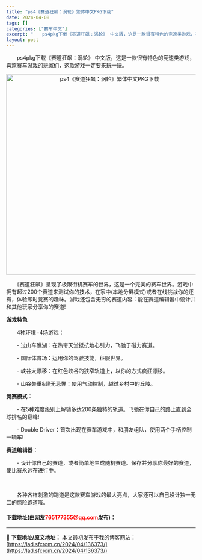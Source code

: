 ```yaml
---
title: "ps4《赛道狂飙：涡轮》繁体中文PKG下载"
date: 2024-04-08
tags: []
categories: ["赛车中文"]
excerpt: "　　ps4pkg下载《赛道狂飙：涡轮》 中文版，这是一款很有特色的竞速类游戏，喜欢赛车游戏的玩家们，这款游戏一定要来玩一玩。 　　《赛道狂飙》呈现了极限街机赛车的世界，这是一个完美的赛车世界。游戏中拥有超过200个赛道来测试你的技术，在家中(本地分屏模式)或者在线挑战你的还有，体验即时竞赛的趣味。游&hellip;"
layout: post
---
```


 <p>　　ps4pkg下载《赛道狂飙：涡轮》 中文版，这是一款很有特色的竞速类游戏，喜欢赛车游戏的玩家们，这款游戏一定要来玩一玩。</p> <p align="center"><img border="0" src="https://lad.sfcrom.cn/wp-content/uploads/2024/04/20240408_66137f5f1e34f.webp" width="533" alt="ps4《赛道狂飙：涡轮》繁体中文PKG下载" /></p> <p>　　《赛道狂飙》呈现了极限街机赛车的世界，这是一个完美的赛车世界。游戏中拥有超过200个赛道来测试你的技术，在家中(本地分屏模式)或者在线挑战你的还有，体验即时竞赛的趣味。游戏还包含无穷的赛道内容：能在赛道编辑器中设计并和其他玩家分享你的赛道!</p> <p><strong>游戏特色</strong></p> <p>　　4种环境=4场游戏：</p> <p>　　- 过山车礁湖：在热带天堂抵抗地心引力，飞驰于磁力赛道。</p> <p>　　- 国际体育场：运用你的驾驶技能，征服世界。</p> <p>　　- 峡谷大漂移：在红色峡谷的狭窄轨道上，以你的方式疯狂漂移。</p> <p>　　- 山谷失重&amp;肆无忌惮：使用气动控制，越过乡村中的丘陵。</p> <p><strong>竞赛模式：</strong></p> <p>　　- 在5种难度级别上解锁多达200条独特的轨道。飞驰在你自己的路上直到全球排名的巅峰!</p> <p>　　- Double Driver：首次出现在赛车游戏中，和朋友组队，使用两个手柄控制一辆车!</p> <p><strong>赛道编辑器：</strong></p> <p>　　- 设计你自己的赛道，或者简单地生成随机赛道。保存并分享你最好的赛道，使比赛永远在进行中。</p> <p>&nbsp;</p> <p>　　各种各样刺激的跑道是这款赛车游戏的最大亮点，大家还可以自己设计独一无二的惊险跑道哦。</p> <p><h4>下载地址(由网友<font color="red">765177355@qq.com</font>发布)：</h4></p> 

---
📖 **下载地址/原文地址：** 本文最初发布于我的博客网站：[https://lad.sfcrom.cn/2024/04/136373/](https://lad.sfcrom.cn/2024/04/136373/)
